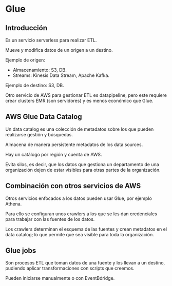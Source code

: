 # Glue

## Introducción

Es un servicio serverless para realizar ETL.

Mueve y modifica datos de un origen a un destino.

Ejemplo de origen:

- Almacenamiento: S3, DB.
- Streams: Kinesis Data Stream, Apache Kafka.

Ejemplo de destino: S3, DB.

Otro servicio de AWS para gestionar ETL es datapipeline, pero este requiere crear clusters EMR (son servidores) y es menos económico que  Glue.

## AWS Glue Data Catalog

Un data catalog es una colección de metadatos sobre los que pueden realizarse gestión y búsquedas.

Almacena de manera persistente metadatos de los data sources.

Hay un catálogo por región y cuenta de AWS.

Evita silos, es decir, que los datos que gestiona un departamento de una organización dejen de estar visibles para otras partes de la organización.

## Combinación con otros servicios de AWS

Otros servicios enfocados a los datos pueden usar Glue, por ejemplo Athena.

Para ello se configuran unos crawlers a los que se les dan credenciales para trabajar con las fuentes de los datos.

Los crawlers determinan el esquema de las fuentes y crean metadatos en el data catalog; lo que permite que sea visible para toda la organización.

## Glue jobs

Son procesos ETL que toman datos de una fuente y los llevan a un destino, pudiendo aplicar transformaciones con scripts que creemos.

Pueden iniciarse manualmente o con EventBdridge.
